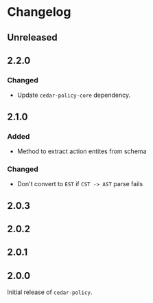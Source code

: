 # Changelog

## Unreleased
 
## 2.2.0

### Changed
- Update `cedar-policy-core` dependency.

## 2.1.0

### Added
- Method to extract action entites from schema

### Changed
- Don't convert to `EST` if `CST -> AST` parse fails

## 2.0.3

## 2.0.2

## 2.0.1

## 2.0.0

Initial release of `cedar-policy`.

